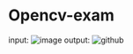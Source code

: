 # Opencv-exam

input: ![image](https://user-images.githubusercontent.com/74427832/137988871-a80dc05c-4218-4438-9a99-018928484432.jpg)
output: ![github](https://user-images.githubusercontent.com/74427832/137988898-46515aa0-651d-42cf-bffe-760dec8cdb3a.png)
